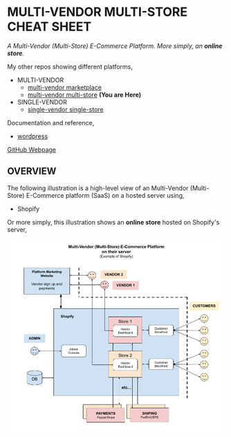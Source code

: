 # MULTI-VENDOR MULTI-STORE CHEAT SHEET

_A Multi-Vendor (Multi-Store) E-Commerce Platform.
More simply, an **online store**._

My other repos showing different platforms,

* MULTI-VENDOR
  * [multi-vendor marketplace](https://github.com/JeffDeCola/my-cheat-sheets/tree/master/other/e-commerce/multi-vendor/multi-vendor-marketplace-cheat-sheet)
  * [multi-vendor multi-store](https://github.com/JeffDeCola/my-cheat-sheets/tree/master/other/e-commerce/multi-vendor/multi-vendor-multi-store-cheat-sheet)
    **(You are Here)**
* SINGLE-VENDOR
  * [single-vendor single-store](https://github.com/JeffDeCola/my-cheat-sheets/tree/master/other/e-commerce/single-vendor/single-vendor-single-store-cheat-sheet)

Documentation and reference,

* [wordpress](https://github.com/JeffDeCola/my-cheat-sheets/tree/master/software/service-architectures/software-as-a-service/wordpress-cheat-sheet)

[GitHub Webpage](https://jeffdecola.github.io/my-cheat-sheets/)

## OVERVIEW

The following illustration is a high-level view of an
Multi-Vendor (Multi-Store) E-Commerce platform (SaaS)
on a hosted server using,

* Shopify

Or more simply, this illustration shows an **online store** hosted on Shopify's server,

![IMAGE - multi-vendor-multi-store.jpg - IMAGE](../../../../docs/pics/multi-vendor-multi-store.jpg)
